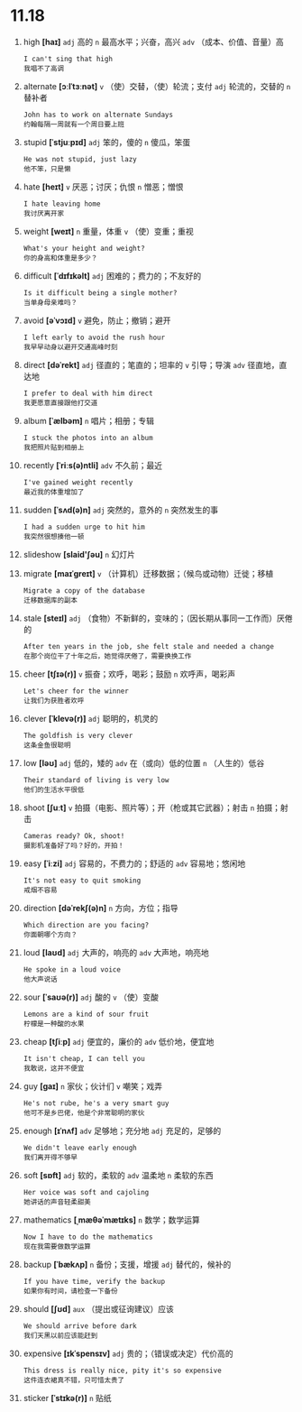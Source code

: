 # 11.18

1. high **[haɪ]** `adj` 高的 `n` 最高水平；兴奋，高兴 `adv` （成本、价值、音量）高

   ```
   I can't sing that high
   我唱不了高调
   ```

2. alternate **[ɔːlˈtɜːnət]** `v` （使）交替，（使）轮流；支付 `adj` 轮流的，交替的 `n` 替补者

   ```
   John has to work on alternate Sundays
   约翰每隔一周就有一个周日要上班
   ```

3. stupid **[ˈstjuːpɪd]** `adj` 笨的，傻的 `n` 傻瓜，笨蛋

   ```
   He was not stupid, just lazy
   他不笨，只是懒
   ```

4. hate **[heɪt]** `v` 厌恶；讨厌；仇恨 `n` 憎恶；憎恨

   ```
   I hate leaving home
   我讨厌离开家
   ```

5. weight **[weɪt]** `n` 重量，体重 `v` （使）变重；重视

   ```
   What's your height and weight?
   你的身高和体重是多少？
   ```

6. difficult **[ˈdɪfɪkəlt]** `adj` 困难的；费力的；不友好的

   ```
   Is it difficult being a single mother?
   当单身母亲难吗？
   ```

7. avoid **[əˈvɔɪd]** `v` 避免，防止；撤销；避开

   ```
   I left early to avoid the rush hour
   我早早动身以避开交通高峰时刻
   ```

8. direct **[dəˈrekt]** `adj` 径直的；笔直的；坦率的 `v` 引导；导演 `adv` 径直地，直达地

   ```
   I prefer to deal with him direct
   我更愿意直接跟他打交道
   ```

9. album **[ˈælbəm]** `n` 唱片；相册；专辑

   ```
   I stuck the photos into an album
   我把照片贴到相册上
   ```

10. recently **[ˈriːs(ə)ntli]** `adv` 不久前；最近

    ```
    I've gained weight recently
    最近我的体重增加了
    ```

11. sudden **[ˈsʌd(ə)n]** `adj` 突然的，意外的 `n` 突然发生的事

    ```
    I had a sudden urge to hit him
    我突然很想揍他一顿
    ```

12. slideshow **[slaid'ʃəu]** `n` 幻灯片

13. migrate **[maɪˈɡreɪt]** `v` （计算机）迁移数据；（候鸟或动物）迁徙；移植

    ```
    Migrate a copy of the database
    迁移数据库的副本
    ```

14. stale **[steɪl]** `adj` （食物）不新鲜的，变味的；（因长期从事同一工作而）厌倦的

    ```
    After ten years in the job, she felt stale and needed a change
    在那个岗位干了十年之后，她觉得厌倦了，需要换换工作
    ```

15. cheer **[tʃɪə(r)]** `v` 振奋；欢呼，喝彩；鼓励 `n` 欢呼声，喝彩声

    ```
    Let's cheer for the winner
    让我们为获胜者欢呼
    ```

16. clever **[ˈklevə(r)]** `adj` 聪明的，机灵的

    ```
    The goldfish is very clever
    这条金鱼很聪明
    ```

17. low **[ləʊ]** `adj` 低的，矮的 `adv` 在（或向）低的位置 `n` （人生的）低谷

    ```
    Their standard of living is very low
    他们的生活水平很低
    ```

18. shoot **[ʃuːt]** `v` 拍摄（电影、照片等）；开（枪或其它武器）；射击 `n` 拍摄；射击

    ```
    Cameras ready? Ok, shoot!
    摄影机准备好了吗？好的，开拍！
    ```

19. easy **[ˈiːzi]** `adj` 容易的，不费力的；舒适的 `adv` 容易地；悠闲地

    ```
    It's not easy to quit smoking
    戒烟不容易
    ```

20. direction **[dəˈrekʃ(ə)n]** `n` 方向，方位；指导

    ```
    Which direction are you facing?
    你面朝哪个方向？
    ```

21. loud **[laʊd]** `adj` 大声的，响亮的 `adv` 大声地，响亮地

    ```
    He spoke in a loud voice
    他大声说话
    ```

22. sour **[ˈsaʊə(r)]** `adj` 酸的 `v` （使）变酸

    ```
    Lemons are a kind of sour fruit
    柠檬是一种酸的水果
    ```

23. cheap **[tʃiːp]** `adj` 便宜的，廉价的 `adv` 低价地，便宜地

    ```
    It isn't cheap, I can tell you
    我敢说，这并不便宜
    ```

24. guy **[ɡaɪ]** `n` 家伙；伙计们 `v` 嘲笑；戏弄

    ```
    He's not rube, he's a very smart guy
    他可不是乡巴佬，他是个非常聪明的家伙
    ```

25. enough **[ɪˈnʌf]** `adv` 足够地；充分地 `adj` 充足的，足够的

    ```
    We didn't leave early enough
    我们离开得不够早
    ```

26. soft **[sɒft]** `adj` 软的，柔软的 `adv` 温柔地 `n` 柔软的东西

    ```
    Her voice was soft and cajoling
    她讲话的声音轻柔甜美
    ```

27. mathematics **[ˌmæθəˈmætɪks]** `n` 数学；数学运算

    ```
    Now I have to do the mathematics
    现在我需要做数学运算
    ```

28. backup **[ˈbækʌp]** `n` 备份；支援，增援 `adj` 替代的，候补的

    ```
    If you have time, verify the backup
    如果你有时间，请检查一下备份
    ```

29. should **[ʃʊd]** `aux` （提出或征询建议）应该

    ```
    We should arrive before dark
    我们天黑以前应该能赶到
    ```

30. expensive **[ɪkˈspensɪv]** `adj` 贵的；（错误或决定）代价高的

    ```
    This dress is really nice, pity it's so expensive
    这件连衣裙真不错，只可惜太贵了
    ```

31. sticker **[ˈstɪkə(r)]** `n` 贴纸
